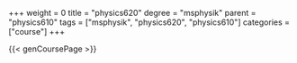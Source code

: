 +++
weight = 0
title = "physics620"
degree = "msphysik"
parent = "physics610"
tags = ["msphysik", "physics620", "physics610"]
categories = ["course"]
+++

{{< genCoursePage >}}
